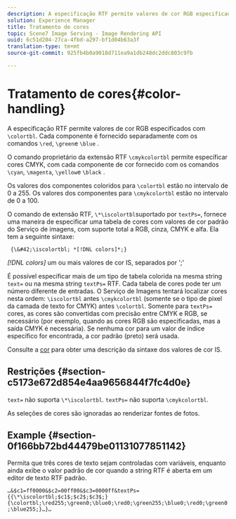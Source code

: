 ```yaml
---
description: A especificação RTF permite valores de cor RGB especificados com &bsol;colortbl. Cada componente é fornecido separadamente com os comandos &bsol;red, &bsol;green e &bsol;blue.
solution: Experience Manager
title: Tratamento de cores
topic: Scene7 Image Serving - Image Rendering API
uuid: 6c51d204-27ca-4fbd-a297-bf1d04b63a3f
translation-type: tm+mt
source-git-commit: 925fb4b0a9018d711ea9a1db248dc2ddc803c9fb

---
```



# Tratamento de cores{#color-handling}

A especificação RTF permite valores de cor RGB especificados com `\colortbl`. Cada componente é fornecido separadamente com os comandos `\red`, `\green`e `\blue` .

O comando proprietário da extensão RTF `\cmykcolortbl` permite especificar cores CMYK, com cada componente de cor fornecido com os comandos `\cyan`, `\magenta`, `\yellow`e `\black` .

Os valores dos componentes coloridos para `\colortbl` estão no intervalo de 0 a 255. Os valores dos componentes para `\cmykcolortbl` estão no intervalo de 0 a 100.

O comando de extensão RTF, `\*\iscolortbl`suportado por `textPs=`, fornece uma maneira de especificar uma tabela de cores com valores de cor padrão do Serviço de imagens, com suporte total a RGB, cinza, CMYK e alfa. Ela tem a seguinte sintaxe:

` {\&#42;\iscolortbl; *[!DNL colors]*;}`

*[!DNL colors]* um ou mais valores de cor IS, separados por &#39;;&#39;

É possível especificar mais de um tipo de tabela colorida na mesma string `text=` ou na mesma string `textPs=` RTF. Cada tabela de cores pode ter um número diferente de entradas. O Serviço de Imagens tentará localizar cores nesta ordem: `\iscolortbl` antes `\cmykcolortbl` (somente se o tipo de pixel da camada de texto for CMYK) antes `\colortbl`. Somente para `textPs=` cores, as cores são convertidas com precisão entre CMYK e RGB, se necessário (por exemplo, quando as cores RGB são especificadas, mas a saída CMYK é necessária). Se nenhuma cor para um valor de índice específico for encontrada, a cor padrão (preto) será usada.

Consulte a [cor](/help/aem-is-ir-api/is-api/http-ref/image-serving-api-ref/c-http-protocol-reference/c-data-types/r-is-http-color.md) para obter uma descrição da sintaxe dos valores de cor IS.

## Restrições {#section-c5173e672d854e4aa9656844f7fc4d0e}

`text=` não suporta `\*\iscolortbl`. `textPs=` não suporta `\cmykcolortbl`.

As seleções de cores são ignoradas ao renderizar fontes de fotos.

## Example {#section-0f166bb72bd44479be01131077851142}

Permita que três cores de texto sejam controladas com variáveis, enquanto ainda exibe o valor padrão de cor quando a string RTF é aberta em um editor de texto RTF padrão.

`…&$c1=ff0000&$c2=00ff00&$c3=0000ff&textPs={{\*\iscolortbl;$c1$;$c2$;$c3$;}{\colortbl;\red255;\green0;\blue0;\red0;\green255;\blue0;\red0;\green0;\blue255;}…}…`
